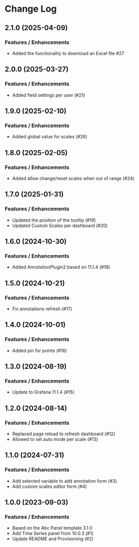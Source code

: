 # Change Log

## 2.1.0 (2025-04-09)

### Features / Enhancements

- Added the functionality to download an Excel file #27

## 2.0.0 (2025-03-27)

### Features / Enhancements

- Added field settings per user (#21)

## 1.9.0 (2025-02-10)

### Features / Enhancements

- Added global value for scales (#26)

## 1.8.0 (2025-02-05)

### Features / Enhancements

- Added allow change/reset scales when out of range (#24)

## 1.7.0 (2025-01-31)

### Features / Enhancements

- Updated the position of the tooltip (#19)
- Updated Custom Scales per dashboard (#20)

## 1.6.0 (2024-10-30)

### Features / Enhancements

- Added AnnotationPlugin2 based on 11.1.4 (#18)

## 1.5.0 (2024-10-21)

### Features / Enhancements

- Fix annotations refresh (#17)

## 1.4.0 (2024-10-01)

### Features / Enhancements

- Added pin for points (#16)

## 1.3.0 (2024-08-19)

### Features / Enhancements

- Update to Grafana 11.1.4 (#15)

## 1.2.0 (2024-08-14)

### Features / Enhancements

- Replaced page reload to refresh dashboard (#12)
- Allowed to set auto mode per scale (#13)

## 1.1.0 (2024-07-31)

### Features / Enhancements

- Add selected variable to add annotation form (#3)
- Add custom scales editor form (#4)

## 1.0.0 (2023-09-03)

### Features / Enhancements

- Based on the Abc Panel template 3.1.0
- Add Time Series panel from 10.0.3 (#1)
- Update README and Provisioning (#2)
